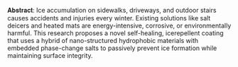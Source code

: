 𝐀𝐛𝐬𝐭𝐫𝐚𝐜𝐭:
Ice accumulation on sidewalks, driveways, and outdoor stairs causes accidents and injuries
every winter. Existing solutions like salt deicers and heated mats are energy-intensive,
corrosive, or environmentally harmful. This research proposes a novel self-healing, icerepellent coating that uses a hybrid of nano-structured hydrophobic materials with
embedded phase-change salts to passively prevent ice formation while maintaining surface
integrity.

